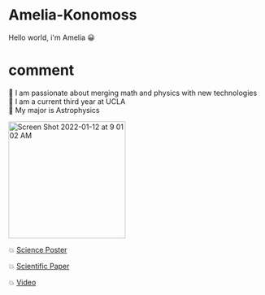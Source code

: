 # Amelia-Konomoss
Hello world, i'm Amelia
:grinning:
# comment

:dizzy: I am passionate about merging math and physics with new technologies <br />
:dizzy: I am a current third year at UCLA <br />
:dizzy: My major is Astrophysics <br />

<img width="230" alt="Screen Shot 2022-01-12 at 9 01 02 AM" src="https://user-images.githubusercontent.com/66533374/149186783-bbd58af1-ede9-4230-8074-74f2d2a1e9af.png"> <br />

:boom: [Science Poster](https://github.com/akonomos/Amelia-Konomoss/files/7856561/RESEARCH_POSTER.pdf) <br />

:boom: [Scientific Paper](https://github.com/akonomos/Amelia-Konomoss/files/7856583/final_report_SURF.pdf)

:boom: [Video](https://www.youtube.com/watch?v=WAnW8u--diQ)
